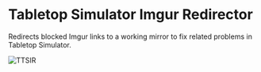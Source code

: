 # Tabletop Simulator Imgur Redirector
Redirects blocked Imgur links to a working mirror to fix related problems in Tabletop Simulator.

![TTSIR](https://vgy.me/hCQOMQ.png)
